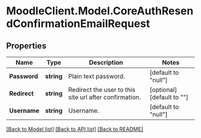 # MoodleClient.Model.CoreAuthResendConfirmationEmailRequest

## Properties

Name | Type | Description | Notes
------------ | ------------- | ------------- | -------------
**Password** | **string** | Plain text password. | [default to "null"]
**Redirect** | **string** | Redirect the user to this site url after confirmation. | [optional] [default to ""]
**Username** | **string** | Username. | [default to "null"]

[[Back to Model list]](../README.md#documentation-for-models) [[Back to API list]](../README.md#documentation-for-api-endpoints) [[Back to README]](../README.md)

